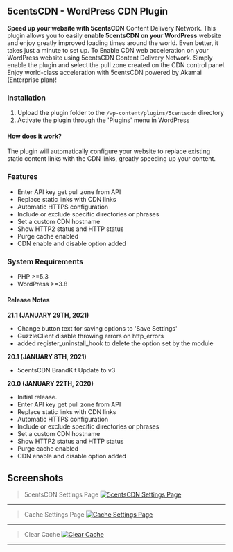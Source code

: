 ## 5centsCDN - WordPress CDN Plugin
**Speed up your website with 5centsCDN** Content Delivery Network. This plugin allows you to easily **enable 5centsCDN on your WordPress**
website and enjoy greatly improved loading times around the world. Even better, it takes just a minute to set up. To Enable CDN web acceleration on your WordPress website using 5centsCDN Content Delivery Network. Simply enable the plugin and select the pull zone created on the CDN control panel. Enjoy world-class acceleration with 5centsCDN powered by Akamai (Enterprise plan)!

### Installation

1. Upload the plugin folder to the `/wp-content/plugins/5centscdn` directory
2. Activate the plugin through the 'Plugins' menu in WordPress

#### How does it work?
The plugin will automatically configure your website to replace existing static content links with the CDN links, greatly speeding up your content.

### Features
* Enter API key get pull zone from API
* Replace static links with CDN links
* Automatic HTTPS configuration 
* Include or exclude specific directories or phrases
* Set a custom CDN hostname
* Show HTTP2 status and HTTP status
* Purge cache enabled
* CDN enable and disable option added

### System Requirements
* PHP >=5.3
* WordPress >=3.8

#### Release Notes
**21.1 (JANUARY 29TH, 2021)**
 - Change button text for saving options to 'Save Settings'
 - GuzzleClient disable throwing errors on http_errors
 - added register_uninstall_hook to delete the option set by the module

**20.1 (JANUARY 8TH, 2021)**
 - 5centsCDN BrandKit Update to v3

**20.0 (JANUARY 22TH, 2020)**
- Initial release.
- Enter API key get pull zone from API
- Replace static links with CDN links
- Automatic HTTPS configuration
- Include or exclude specific directories or phrases
- Set a custom CDN hostname
- Show HTTP2 status and HTTP status
- Purge cache enabled
- CDN enable and disable option added

## Screenshots
> 5centsCDN Settings Page
[![5centsCDN Settings Page](https://ps.w.org/5centscdn/assets/screenshot-1.png?rev=2243684 "5centsCDN Settings Page")](https://ps.w.org/5centscdn/assets/screenshot-1.png?rev=2243684 "5centsCDN Settings Page")

------------

> Cache Settings Page
[![Cache Settings Page](https://ps.w.org/5centscdn/assets/screenshot-2.png?rev=2243684 "Cache Settings Page")](https://ps.w.org/5centscdn/assets/screenshot-2.png?rev=2243684 "Cache Settings Page")


------------

> Clear Cache
[![Clear Cache](https://ps.w.org/5centscdn/assets/screenshot-3.png?rev=2243684 "Clear Cache")](https://ps.w.org/5centscdn/assets/screenshot-3.png?rev=2243684 "Clear Cache")


------------